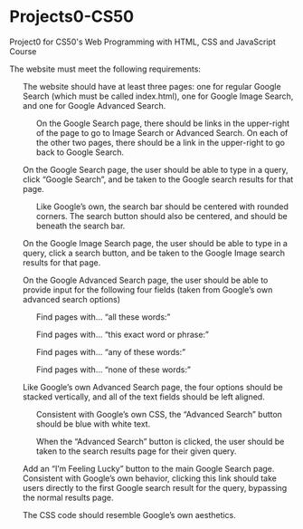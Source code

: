 # Projects0-CS50
Project0 for CS50's Web Programming with HTML, CSS and JavaScript Course


<div>The website must meet the following requirements:
    <ul>
        The website should have at least three pages: one for regular Google Search (which must be called index.html), one for Google Image Search, and one for Google Advanced Search.
        <ul>On the Google Search page, there should be links in the upper-right of the page to go to Image Search or Advanced Search. On each of the other two pages, there should be a link in the upper-right to go back to Google Search.</ul>
    </ul>
    <ul>
        On the Google Search page, the user should be able to type in a query, click “Google Search”, and be taken to the Google search results for that page.
        <ul>Like Google’s own, the search bar should be centered with rounded corners. The search button should also be centered, and should be beneath the search bar.</ul>
    </ul>
    <ul>
        On the Google Image Search page, the user should be able to type in a query, click a search button, and be taken to the Google Image search results for that page.
    </ul>
    <ul>
        On the Google Advanced Search page, the user should be able to provide input for the following four fields (taken from Google’s own advanced search options)
        <ul>Find pages with… “all these words:”</ul>
        <ul>Find pages with… “this exact word or phrase:”</ul>
        <ul>Find pages with… “any of these words:”</ul>
        <ul>Find pages with… “none of these words:”</ul>
    </ul>
    <ul>
        Like Google’s own Advanced Search page, the four options should be stacked vertically, and all of the text fields should be left aligned.
        <ul>Consistent with Google’s own CSS, the “Advanced Search” button should be blue with white text.</ul>
        <ul>When the “Advanced Search” button is clicked, the user should be taken to the search results page for their given query.</ul>
    </ul>
    <ul>
        Add an “I’m Feeling Lucky” button to the main Google Search page. Consistent with Google’s own behavior, clicking this link should take users directly to the first Google search result for the query, bypassing the normal results page.
    </ul>
    <ul>
        The CSS code should resemble Google’s own aesthetics.
    </ul>
</div>
